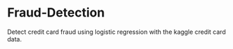 # Fraud-Detection
 Detect credit card fraud using logistic regression with the kaggle credit card data.
